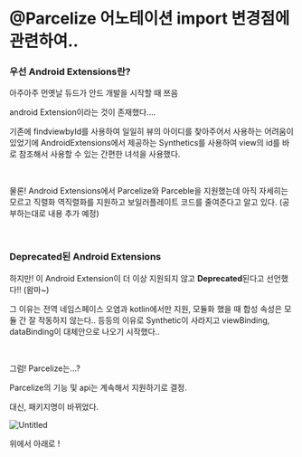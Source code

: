 #  @Parcelize 어노테이션 import 변경점에 관련하여..

### 우선 Android Extensions란?

아주아주 먼옛날 듀드가 안드 개발을 시작할 때 쯔음

android Extension이라는 것이 존재했다….

기존에 findviewbyId를 사용하여 일일히 뷰의 아이디를 찾아주어서 사용하는 어려움이 있었기에 AndroidExtensions에서 제공하는 Synthetics를 사용하여 view의 id를 바로 참조해서 사용할 수 있는 간편한 녀석을 사용했다.

<br/>

물론! Android Extensions에서 Parcelize와 Parceble을 지원했는데 아직 자세히는 모르고 직렬화 역직렬화를 지원하고 보일러플레이트 코드를 줄여준다고 알고 있다. (공부하는대로 내용 추가 예정)

<br/>

### Deprecated된 Android Extensions

하지만! 이 Android Extension이 더 이상 지원되지 않고 **Deprecated**된다고 선언했다!! (왐마~)

그 이유는 전역 네임스페이스 오염과 kotlin에서만 지원, 모듈화 했을 때 합성 속성은 모듈 간 잘 작동하지 않는다.. 등등의 이유로 Synthetic이 사라지고 viewBinding, dataBinding이 대체안으로 나오기 시작했다..

<br/>

그럼! Parcelize는…?

Parcelize의 기능 및 api는 계속해서 지원하기로 결정.

대신, 패키지명이 바뀌었다.

![Untitled](https://s3-us-west-2.amazonaws.com/secure.notion-static.com/22dc35a1-9dbc-406c-8cca-97e7bbbdaad9/Untitled.png)

위에서 아래로 !